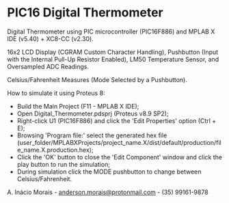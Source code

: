 # PIC16 Digital Thermometer
Digital Thermometer using PIC microcontroller (PIC16F886) and MPLAB X IDE (v5.40) + XC8-CC (v2.30).

16x2 LCD Display (CGRAM Custom Character Handling), Pushbutton (Input with the Internal Pull-Up Resistor Enabled), LM50 Temperature Sensor, and Oversampled ADC Readings.

Celsius/Fahrenheit Measures (Mode Selected by a Pushbutton).

How to simulate it using Proteus 8:
- Build the Main Project (F11 - MPLAB X IDE);
- Open Digital_Thermometer.pdsprj (Proteus v8.9 SP2);
- Right-click U1 (PIC16F886) and click the 'Edit Properties' option (Ctrl + E);
- Browsing 'Program file:' select the generated hex file (user_folder/MPLABXProjects/project_name.X/dist/default/production/file_name.X.production.hex);
- Click the 'OK' button to close the 'Edit Component' window and click the play button to run the simulation;
- During simulation click the MODE pushbutton to change between Celsius/Fahrenheit.

A. Inácio Morais - anderson.morais@protonmail.com - (35) 99161-9878
